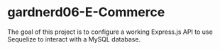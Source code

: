 # gardnerd06-E-Commerce
The goal of this project is to configure a working Express.js API to use Sequelize to interact with a MySQL database.
